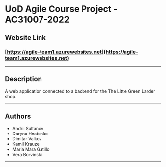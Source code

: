 # UoD Agile Course Project - AC31007-2022
## Website Link
### [https://agile-team1.azurewebsites.net](https://agile-team1.azurewebsites.net)

---
## Description
A web application connected to a backend for the The Little Green Larder shop.

---
## Authors
- Andrii Sultanov
- Daryna Hnatenko
- Dimitar Valkov
- Kamil Krauze
- Maria Mara Gatillo
- Vera Borvinski

---
